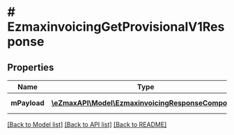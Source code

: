 # # EzmaxinvoicingGetProvisionalV1Response

## Properties

Name | Type | Description | Notes
------------ | ------------- | ------------- | -------------
**mPayload** | [**\eZmaxAPI\Model\EzmaxinvoicingResponseCompound**](EzmaxinvoicingResponseCompound.md) | Payload for GET /1/object/ezmaxinvoicing/getProvisional |

[[Back to Model list]](../../README.md#models) [[Back to API list]](../../README.md#endpoints) [[Back to README]](../../README.md)
